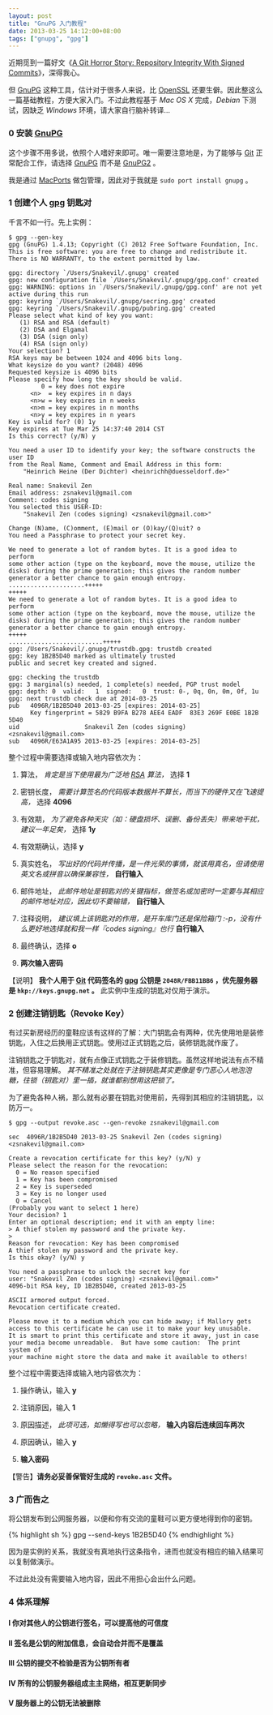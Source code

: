 ```yaml
---
layout: post
title: "GnuPG 入门教程"
date: 2013-03-25 14:12:00+08:00
tags: ["gnupg", "gpg"]
---
```


近期觅到一篇好文《[A Git Horror Story: Repository Integrity With Signed Commits](http://mikegerwitz.com/docs/git-horror-story.html)》，深得我心。

但 [GnuPG][] 这种工具，估计对于很多人来说，比 [OpenSSL][] 还要生僻。因此整这么一篇基础教程，方便大家入门。不过此教程基于 *Mac OS X* 完成，*Debian* 下测试，因缺乏 *Windows* 环境，请大家自行脑补转译…

[GnuPG]: http://gnupg.org
[OpenSSL]: http://www.openssl.org

<a name="more"></a>

### 0 安装 [GnuPG][]

这个步骤不用多说，依照个人嗜好来即可。唯一需要注意地是，为了能够与 [Git][] 正常配合工作，请选择 [GnuPG][] 而不是 [GnuPG2][GnuPG] 。

我是通过 [MacPorts][] 做包管理，因此对于我就是 `sudo port install gnupg` 。

### 1 创建个人 [gpg][GnuPG] 钥匙对

千言不如一行。先上实例：

    $ gpg --gen-key
    gpg (GnuPG) 1.4.13; Copyright (C) 2012 Free Software Foundation, Inc.
    This is free software: you are free to change and redistribute it.
    There is NO WARRANTY, to the extent permitted by law.

    gpg: directory `/Users/Snakevil/.gnupg' created
    gpg: new configuration file `/Users/Snakevil/.gnupg/gpg.conf' created
    gpg: WARNING: options in `/Users/Snakevil/.gnupg/gpg.conf' are not yet active during this run
    gpg: keyring `/Users/Snakevil/.gnupg/secring.gpg' created
    gpg: keyring `/Users/Snakevil/.gnupg/pubring.gpg' created
    Please select what kind of key you want:
       (1) RSA and RSA (default)
       (2) DSA and Elgamal
       (3) DSA (sign only)
       (4) RSA (sign only)
    Your selection? 1
    RSA keys may be between 1024 and 4096 bits long.
    What keysize do you want? (2048) 4096
    Requested keysize is 4096 bits
    Please specify how long the key should be valid.
             0 = key does not expire
          <n>  = key expires in n days
          <n>w = key expires in n weeks
          <n>m = key expires in n months
          <n>y = key expires in n years
    Key is valid for? (0) 1y
    Key expires at Tue Mar 25 14:37:40 2014 CST
    Is this correct? (y/N) y

    You need a user ID to identify your key; the software constructs the user ID
    from the Real Name, Comment and Email Address in this form:
        "Heinrich Heine (Der Dichter) <heinrichh@duesseldorf.de>"

    Real name: Snakevil Zen
    Email address: zsnakevil@gmail.com
    Comment: codes signing
    You selected this USER-ID:
        "Snakevil Zen (codes signing) <zsnakevil@gmail.com>"

    Change (N)ame, (C)omment, (E)mail or (O)kay/(Q)uit? o
    You need a Passphrase to protect your secret key.

    We need to generate a lot of random bytes. It is a good idea to perform
    some other action (type on the keyboard, move the mouse, utilize the
    disks) during the prime generation; this gives the random number
    generator a better chance to gain enough entropy.
    .....................+++++
    +++++
    We need to generate a lot of random bytes. It is a good idea to perform
    some other action (type on the keyboard, move the mouse, utilize the
    disks) during the prime generation; this gives the random number
    generator a better chance to gain enough entropy.
    +++++
    ..........................+++++
    gpg: /Users/Snakevil/.gnupg/trustdb.gpg: trustdb created
    gpg: key 1B2B5D40 marked as ultimately trusted
    public and secret key created and signed.

    gpg: checking the trustdb
    gpg: 3 marginal(s) needed, 1 complete(s) needed, PGP trust model
    gpg: depth: 0  valid:   1  signed:   0  trust: 0-, 0q, 0n, 0m, 0f, 1u
    gpg: next trustdb check due at 2014-03-25
    pub   4096R/1B2B5D40 2013-03-25 [expires: 2014-03-25]
          Key fingerprint = 5829 B9FA B278 AEE4 EADF  83E3 269F E0BE 1B2B 5D40
    uid                  Snakevil Zen (codes signing) <zsnakevil@gmail.com>
    sub   4096R/E63A1A95 2013-03-25 [expires: 2014-03-25]

整个过程中需要选择或输入地内容依次为：

1. 算法， _肯定是当下使用最为广泛地 [RSA](http://en.wikipedia.org/wiki/RSA_%28algorithm%29) 算法，_ 选择 **1**

2. 密钥长度， _需要计算签名的代码版本数据并不算长，而当下的硬件又在飞速提高，_ 选择 **4096**

3. 有效期， _为了避免各种天灾（如：硬盘损坏、误删、备份丢失）带来地干扰，建议一年足矣，_ 选择 **1y**

4. 有效期确认，选择 **y**

5. 真实姓名， _写出好的代码并传播，是一件光荣的事情，就该用真名，但请使用英文名或拼音以确保兼容性，_ **自行输入**

6. 邮件地址， _此邮件地址是钥匙对的关键指标，做签名或加密时一定要与其相应的邮件地址对应，因此切不要输错，_ **自行输入**

7. 注释说明， _建议填上该钥匙对的作用，是开车库门还是保险箱门 :-p，没有什么更好地选择就和我一样『codes signing』也行_ **自行输入**

8. 最终确认，选择 **o**

9. **两次输入密码**

【说明】 **我个人用于 [Git][] 代码签名的 [gpg][GnuPG] 公钥是 `2048R/FBB11BB6` ，优先服务器是 `hkp://keys.gnupg.net` 。** 此实例中生成的钥匙对仅用于演示。

### 2 创建注销钥匙（Revoke Key）

有过买新房经历的童鞋应该有这样的了解：大门钥匙会有两种，优先使用地是装修钥匙，入住之后换用正式钥匙。使用过正式钥匙之后，装修钥匙就作废了。

注销钥匙之于钥匙对，就有点像正式钥匙之于装修钥匙。虽然这样地说法有点不精准，但容易理解。 _其不精准之处就在于注销钥匙其实更像是专门恶心人地泡泡糖，往锁（钥匙对）里一插，就谁都别想用这把锁了。_

为了避免各种人祸，那么就有必要在钥匙对使用前，先得到其相应的注销钥匙，以防万一。

    $ gpg --output revoke.asc --gen-revoke zsnakevil@gmail.com

    sec  4096R/1B2B5D40 2013-03-25 Snakevil Zen (codes signing) <zsnakevil@gmail.com>

    Create a revocation certificate for this key? (y/N) y
    Please select the reason for the revocation:
      0 = No reason specified
      1 = Key has been compromised
      2 = Key is superseded
      3 = Key is no longer used
      Q = Cancel
    (Probably you want to select 1 here)
    Your decision? 1
    Enter an optional description; end it with an empty line:
    > A thief stolen my password and the private key.
    >
    Reason for revocation: Key has been compromised
    A thief stolen my password and the private key.
    Is this okay? (y/N) y

    You need a passphrase to unlock the secret key for
    user: "Snakevil Zen (codes signing) <zsnakevil@gmail.com>"
    4096-bit RSA key, ID 1B2B5D40, created 2013-03-25

    ASCII armored output forced.
    Revocation certificate created.

    Please move it to a medium which you can hide away; if Mallory gets
    access to this certificate he can use it to make your key unusable.
    It is smart to print this certificate and store it away, just in case
    your media become unreadable.  But have some caution:  The print system of
    your machine might store the data and make it available to others!

整个过程中需要选择或输入地内容依次为：

1. 操作确认，输入 **y**

2. 注销原因，输入 **1**

3. 原因描述， _此项可选，如懒得写也可以忽略，_ **输入内容后连续回车两次**

4. 原因确认，输入 **y**

5. **输入密码**

【警告】**请务必妥善保管好生成的 `revoke.asc` 文件。**

### 3 广而告之

将公钥发布到公网服务器，以便和你有交流的童鞋可以更方便地得到你的密钥。

{% highlight sh %}
gpg --send-keys 1B2B5D40
{% endhighlight %}

因为是实例的关系，我就没有真地执行这条指令，进而也就没有相应的输入结果可以复制做演示。

不过此处没有需要输入地内容，因此不用担心会出什么问题。

### 4 体系理解

#### I 你对其他人的公钥进行签名，可以提高他的可信度

#### II 签名是公钥的附加信息，会自动合并而不是覆盖

#### III 公钥的提交不检验是否为公钥所有者

#### IV 所有的公钥服务器组成主主网络，相互更新同步

#### V 服务器上的公钥无法被删除

[Git]: https://git.wiki.kernel.org/index.php/Git_FAQ
[MacPorts]: http://www.macports.org
